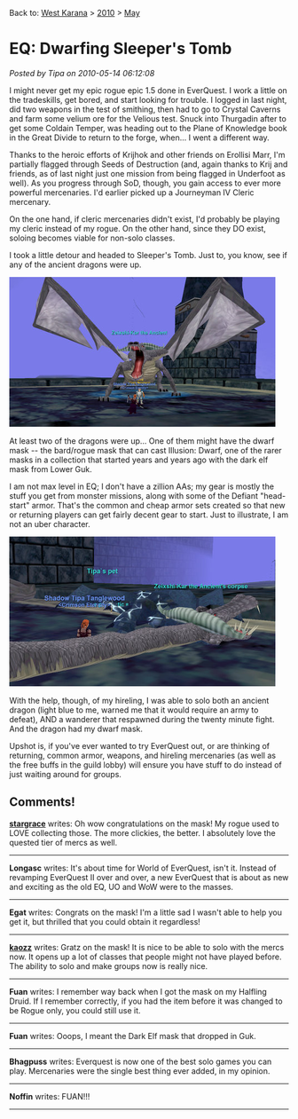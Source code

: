 Back to: [West Karana](/posts/westkarana.md) > [2010](/posts/2010/westkarana.md) > [May](./westkarana.md)
# EQ: Dwarfing Sleeper's Tomb

*Posted by Tipa on 2010-05-14 06:12:08*

I might never get my epic rogue epic 1.5 done in EverQuest. I work a little on the tradeskills, get bored, and start looking for trouble. I logged in last night, did two weapons in the test of smithing, then had to go to Crystal Caverns and farm some velium ore for the Velious test. Snuck into Thurgadin after to get some Coldain Temper, was heading out to the Plane of Knowledge book in the Great Divide to return to the forge, when... I went a different way.

Thanks to the heroic efforts of Krijhok and other friends on Erollisi Marr, I'm partially flagged through Seeds of Destruction (and, again thanks to Krij and friends, as of last night just one mission from being flagged in Underfoot as well). As you progress through SoD, though, you gain access to ever more powerful mercenaries. I'd earlier picked up a Journeyman IV Cleric mercenary.

On the one hand, if cleric mercenaries didn't exist, I'd probably be playing my cleric instead of my rogue. On the other hand, since they DO exist, soloing becomes viable for non-solo classes.

I took a little detour and headed to Sleeper's Tomb. Just to, you know, see if any of the ancient dragons were up.

![](../../../uploads/2010/05/eqgame-2010-05-13-21-36-12-65.jpg "Oh no, a dragon!")

At least two of the dragons were up... One of them might have the dwarf mask -- the bard/rogue mask that can cast Illusion: Dwarf, one of the rarer masks in a collection that started years and years ago with the dark elf mask from Lower Guk.

I am not max level in EQ; I don't have a zillion AAs; my gear is mostly the stuff you get from monster missions, along with some of the Defiant "head-start" armor. That's the common and cheap armor sets created so that new or returning players can get fairly decent gear to start. Just to illustrate, I am not an uber character.

![](../../../uploads/2010/05/eqgame-2010-05-13-21-44-01-54.jpg "Here's how I train MY dragon...")

With the help, though, of my hireling, I was able to solo both an ancient dragon (light blue to me, warned me that it would require an army to defeat), AND a wanderer that respawned during the twenty minute fight. And the dragon had my dwarf mask.

Upshot is, if you've ever wanted to try EverQuest out, or are thinking of returning, common armor, weapons, and hireling mercenaries (as well as the free buffs in the guild lobby) will ensure you have stuff to do instead of just waiting around for groups.

## Comments!

**[stargrace](http://mmoquests.com)** writes: Oh wow congratulations on the mask! My rogue used to LOVE collecting those. The more clickies, the better. I absolutely love the quested tier of mercs as well.

---

**Longasc** writes: It's about time for World of EverQuest, isn't it. Instead of revamping EverQuest II over and over, a new EverQuest that is about as new and exciting as the old EQ, UO and WoW were to the masses.

---

**Egat** writes: Congrats on the mask! I'm a little sad I wasn't able to help you get it, but thrilled that you could obtain it regardless!

---

**[kaozz](http://www.ectmmo.com/)** writes: Gratz on the mask! It is nice to be able to solo with the mercs now. It opens up a lot of classes that people might not have played before. The ability to solo and make groups now is really nice.

---

**Fuan** writes: I remember way back when I got the mask on my Halfling Druid. If I remember correctly, if you had the item before it was changed to be Rogue only, you could still use it.

---

**Fuan** writes: Ooops, I meant the Dark Elf mask that dropped in Guk.

---

**Bhagpuss** writes: Everquest is now one of the best solo games you can play. Mercenaries were the single best thing ever added, in my opinion.

---

**Noffin** writes: FUAN!!!

---

